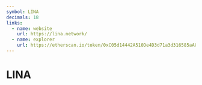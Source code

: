 ```yaml
---
symbol: LINA
decimals: 18
links:
  - name: website
    url: https://lina.network/
  - name: explorer
    url: https://etherscan.io/token/0xC05d14442A510De4D3d71a3d316585aA0CE32b50
---
```


# LINA
